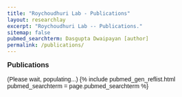 ```yaml
---
title: "Roychoudhuri Lab - Publications"
layout: researchlay
excerpt: "Roychoudhuri Lab -- Publications."
sitemap: false
pubmed_searchterm: Dasgupta Dwaipayan [author]
permalink: /publications/
---
```

<div style="font-family: Arial, Helvetica, sans-serif">
<h3 style="margin-top:0px">Publications</h3> 
(Please wait, populating...)
{% include pubmed_gen_reflist.html pubmed_searchterm = page.pubmed_searchterm %}
</div>
